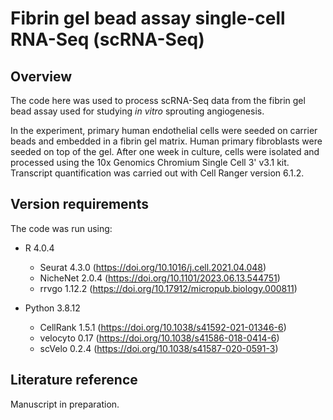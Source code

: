# Fibrin gel bead assay single-cell RNA-Seq (scRNA-Seq)
## Overview
The code here was used to process scRNA-Seq data from the fibrin gel bead assay used for studying <i>in vitro</i> sprouting angiogenesis.

In the experiment, primary human endothelial cells were seeded on carrier beads and embedded in a fibrin gel matrix. Human primary fibroblasts were seeded on top of the gel. After one week in culture, cells were isolated and processed using the 10x Genomics Chromium Single Cell 3' v3.1 kit. Transcript quantification was carried out with Cell Ranger version 6.1.2.

## Version requirements
The code was run using:
* R 4.0.4
  * Seurat 4.3.0 (https://doi.org/10.1016/j.cell.2021.04.048)
  * NicheNet 2.0.4 (https://doi.org/10.1101/2023.06.13.544751)
  * rrvgo 1.12.2 (https://doi.org/10.17912/micropub.biology.000811)
    
* Python 3.8.12
  * CellRank 1.5.1 (https://doi.org/10.1038/s41592-021-01346-6)
  * velocyto 0.17 (https://doi.org/10.1038/s41586-018-0414-6)
  * scVelo 0.2.4 (https://doi.org/10.1038/s41587-020-0591-3)

## Literature reference
Manuscript in preparation.
